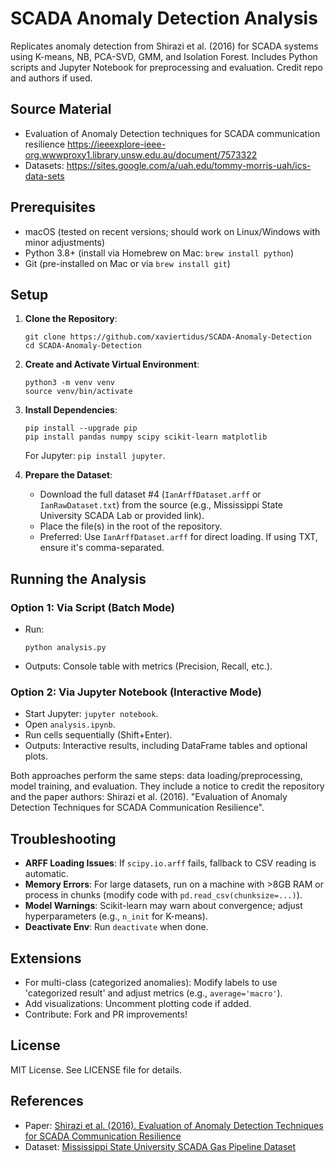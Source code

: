 # SCADA Anomaly Detection Analysis

Replicates anomaly detection from Shirazi et al. (2016) for SCADA systems using K-means, NB, PCA-SVD, GMM, and Isolation Forest. Includes Python scripts and Jupyter Notebook for preprocessing and evaluation. Credit repo and authors if used.

## Source Material
- Evaluation of Anomaly Detection techniques for SCADA communication resilience https://ieeexplore-ieee-org.wwwproxy1.library.unsw.edu.au/document/7573322
- Datasets: https://sites.google.com/a/uah.edu/tommy-morris-uah/ics-data-sets

## Prerequisites

- macOS (tested on recent versions; should work on Linux/Windows with minor adjustments)
- Python 3.8+ (install via Homebrew on Mac: `brew install python`)
- Git (pre-installed on Mac or via `brew install git`)

## Setup

1. **Clone the Repository**:
   ```
   git clone https://github.com/xaviertidus/SCADA-Anomaly-Detection
   cd SCADA-Anomaly-Detection
   ```

2. **Create and Activate Virtual Environment**:
   ```
   python3 -m venv venv
   source venv/bin/activate
   ```

3. **Install Dependencies**:
   ```
   pip install --upgrade pip
   pip install pandas numpy scipy scikit-learn matplotlib
   ```
   For Jupyter: `pip install jupyter`.

4. **Prepare the Dataset**:
   - Download the full dataset #4 (`IanArffDataset.arff` or `IanRawDataset.txt`) from the source (e.g., Mississippi State University SCADA Lab or provided link).
   - Place the file(s) in the root of the repository.
   - Preferred: Use `IanArffDataset.arff` for direct loading. If using TXT, ensure it's comma-separated.

## Running the Analysis

### Option 1: Via Script (Batch Mode)
- Run:
  ```
  python analysis.py
  ```
- Outputs: Console table with metrics (Precision, Recall, etc.).

### Option 2: Via Jupyter Notebook (Interactive Mode)
- Start Jupyter: `jupyter notebook`.
- Open `analysis.ipynb`.
- Run cells sequentially (Shift+Enter).
- Outputs: Interactive results, including DataFrame tables and optional plots.

Both approaches perform the same steps: data loading/preprocessing, model training, and evaluation. They include a notice to credit the repository and the paper authors: Shirazi et al. (2016). "Evaluation of Anomaly Detection Techniques for SCADA Communication Resilience".

## Troubleshooting

- **ARFF Loading Issues**: If `scipy.io.arff` fails, fallback to CSV reading is automatic.
- **Memory Errors**: For large datasets, run on a machine with >8GB RAM or process in chunks (modify code with `pd.read_csv(chunksize=...)`).
- **Model Warnings**: Scikit-learn may warn about convergence; adjust hyperparameters (e.g., `n_init` for K-means).
- **Deactivate Env**: Run `deactivate` when done.

## Extensions

- For multi-class (categorized anomalies): Modify labels to use 'categorized result' and adjust metrics (e.g., `average='macro'`).
- Add visualizations: Uncomment plotting code if added.
- Contribute: Fork and PR improvements!

## License

MIT License. See LICENSE file for details.

## References

- Paper: [Shirazi et al. (2016). Evaluation of Anomaly Detection Techniques for SCADA Communication Resilience](https://sites.google.com/a/uah.edu/tommy-morris-uah/ics-data-sets)
- Dataset: [Mississippi State University SCADA Gas Pipeline Dataset](https://sites.google.com/a/uah.edu/tommy-morris-uah/ics-data-sets)